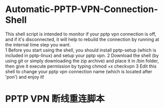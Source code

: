 # Automatic-PPTP-VPN-Connection-Shell
This shell script is intended to monitor if your pptp vpn connection is off, and if it's disconnected, it will help to rebuild the connection by running at the internal time step you want.<br>
1 Before you start using the shell, you should install pptp-setup (which is included in pptp-linux) and setup your pptp vpn.
2 Download the shell (by using git or simply downloading the zip archive) and place it in /bin folder, then give it execute permission by typing chmod +x checkvpn
3 Edit this shell to change your pptp vpn connection name (which is located after 'pon') and enjoy it!  
# PPTP VPN 断线重连脚本
